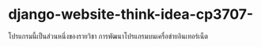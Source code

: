 # django-website-think-idea-cp3707-
โปรแกรมนี้เป็นส่วนหนึ่งของรายวิชา การพัฒนาโปรแกรมบนเครื่อข่ายอินเทอร์เน็ต
